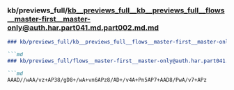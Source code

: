 ### kb/previews_full/kb__previews_full__kb__previews_full__flows__master-first__master-only@auth.har.part041.md.part002.md.md

```md
### kb/previews_full/kb__previews_full__flows__master-first__master-only@auth.har.part041.md.part002.md

```md
### kb/previews_full/flows__master-first__master-only@auth.har.part041.md (part 002)

```md
AAAD//wAA/vz+AP38/gD8+/wA+vn6APz8/AD+/v4A+Pn5AP7+AAD8/PwA/v7+APz
```

```

```

```
